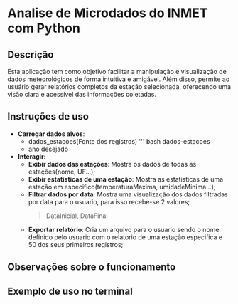 # Analise de Microdados do INMET com Python

## Descrição
  Esta aplicação tem como objetivo facilitar a manipulação e visualização de dados meteorológicos de forma intuitiva e amigável. Além disso, permite ao usuário gerar relatórios completos da estação selecionada, oferecendo uma visão clara e acessível das informações coletadas.

## Instruções de uso
- **Carregar dados alvos**:
  - dados_estacoes(Fonte dos registros)
''' bash
      dados-estacoes
  - ano desejado
- **Interagir**:
  - **Exibir dados das estações**: Mostra os dados de todas as estações(nome, UF...);
  - **Exibir estatísticas de uma estação**: Mostra as estatisticas de uma estação em especifico(temperaturaMaxima, umidadeMinima...);
  - **Filtrar dados por data**: Mostra uma visualização dos dados filtradas por data para o usuario, para isso recebe-se 2 valores;
    >DataInicial, DataFinal
  - **Exportar relatório**: Cria um arquivo para o usuario sendo o nome definido pelo usuario com o relatorio de uma estação especifica e 50 dos seus primeiros registros;
## Observações sobre o funcionamento

## Exemplo de uso no terminal 
